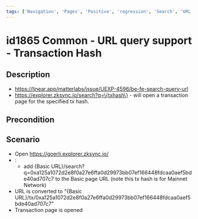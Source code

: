 ```yaml
---
tags: ['Navigation', 'Pages', 'Positive', 'regression', 'Search', 'URL', 'Active']
---
```


# id1865 Common - URL query support - Transaction Hash

## Description
  - https://linear.app/matterlabs/issue/UEXP-4596/be-fe-search-query-url
  - https://explorer.zksync.io/search?q=\{txhash\} - will open a transaction page for the specified tx hash.

## Precondition


## Scenario
- Open https://goerli.explorer.zksync.io/
- :
    - add \{Basic URL\}/search?q=0xa125a1072d2e8f0a27e6ffa0d29973bb07ef166448fdcaa0aef5bde40ad707c7 to the Basic page URL (note this tx hash is for Mainnet Network)
- URL is converted to "\{Basic URL\}/tx/0xa125a1072d2e8f0a27e6ffa0d29973bb07ef166448fdcaa0aef5bde40ad707c7"
- Transaction page is opened

